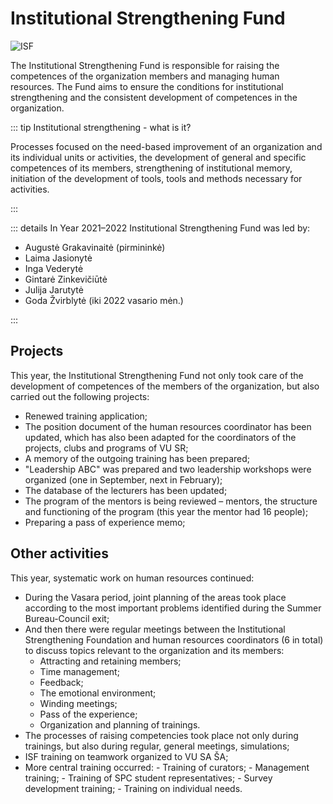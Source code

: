 # Institutional Strengthening Fund

![ISF](/img/kitos-nuotraukos/ISF.jpg)

The Institutional Strengthening Fund is responsible for raising the
competences of the organization members and managing human resources.
The Fund aims to ensure the conditions for institutional strengthening
and the consistent development of competences in the organization.

::: tip Institutional strengthening - what is it?

Processes focused on the need-based
improvement of an organization and its individual units or activities,
the development of general and specific competences of its members,
strengthening of institutional memory, initiation of the development of
tools, tools and methods necessary for activities.

:::

::: details In Year 2021–2022 Institutional Strengthening Fund was led by:

- Augustė Grakavinaitė (pirmininkė)
- Laima Jasionytė
- Inga Vederytė
- Gintarė Zinkevičiūtė
- Julija Jarutytė
- Goda Žvirblytė (iki 2022 vasario mėn.)

:::

## Projects

This year, the Institutional Strengthening Fund not only took care of
the development of competences of the members of the organization, but
also carried out the following projects:

- Renewed training application;
- The position document of the human resources coordinator has been
  updated, which has also been adapted for the coordinators of the
  projects, clubs and programs of VU SR;
- A memory of the outgoing training has been prepared;
- \"Leadership ABC\" was prepared and two leadership workshops were
  organized (one in September, next in February);
- The database of the lecturers has been updated;
- The program of the mentors is being reviewed – mentors, the
  structure and functioning of the program (this year the mentor had
  16 people);
- Preparing a pass of experience memo;

## Other activities

This year, systematic work on human resources continued:

- During the Vasara period, joint planning of the areas took place
  according to the most important problems identified during the
  Summer Bureau-Council exit;
- And then there were regular meetings between the Institutional
  Strengthening Foundation and human resources coordinators (6 in
  total) to discuss topics relevant to the organization and its
  members:
  - Attracting and retaining members;
  - Time management;
  - Feedback;
  - The emotional environment;
  - Winding meetings;
  - Pass of the experience;
  - Organization and planning of trainings.
- The processes of raising competencies took place not only during
  trainings, but also during regular, general meetings, simulations;
- ISF training on teamwork organized to VU SA ŠA;
- More central training occurred: - Training of curators; - Management training; - Training of SPC student representatives; - Survey development training; - Training on individual needs.
